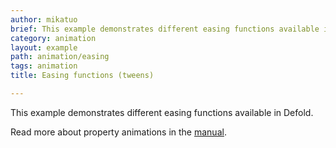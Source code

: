 ```yaml
---
author: mikatuo
brief: This example demonstrates different easing functions available in Defold.
category: animation
layout: example
path: animation/easing
tags: animation
title: Easing functions (tweens)

---
```


This example demonstrates different easing functions available in Defold.

Read more about property animations in the [manual](https://defold.com/manuals/property-animation/).